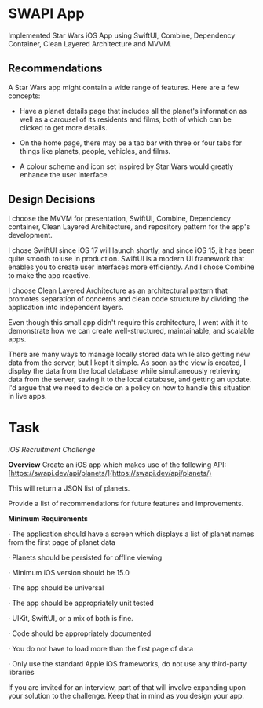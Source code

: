 # SWAPI App
Implemented Star Wars iOS App using SwiftUI, Combine, Dependency Container, Clean Layered Architecture and MVVM.
  
## Recommendations
A Star Wars app might contain a wide range of features. Here are a few concepts:

- Have a planet details page that includes all the planet's information as well as a carousel of its residents and films, both of which can be clicked to get more details. 

- On the home page, there may be a tab bar with three or four tabs for things like planets, people, vehicles, and films.  

- A colour scheme and icon set inspired by Star Wars would greatly enhance the user interface.



## Design Decisions
I choose the MVVM for presentation, SwiftUI, Combine, Dependency container, Clean Layered Architecture, and repository pattern for the app's development.


I chose SwiftUI since iOS 17 will launch shortly, and since iOS 15, it has been quite smooth to use in production. SwiftUI is a modern UI framework that enables you to create user interfaces more efficiently. And I chose Combine to make the app reactive. 

I choose Clean Layered Architecture as an architectural pattern that promotes separation of concerns and clean code structure by dividing the application into independent layers.

Even though this small app didn't require this architecture, I went with it to demonstrate how we can create well-structured, maintainable, and scalable apps. 

There are many ways to manage locally stored data while also getting new data from the server, but I kept it simple.  As soon as the view is created, I display the data from the local database while simultaneously retrieving data from the server, saving it to the local database, and getting an update. I'd argue that we need to decide on a policy on how to handle this situation in live apps.




# Task
_iOS Recruitment Challenge_

**Overview**
Create an iOS app which makes use of the following API: [https://swapi.dev/api/planets/](https://swapi.dev/api/planets/)

This will return a JSON list of planets.

Provide a list of recommendations for future features and improvements.

**Minimum Requirements**

· The application should have a screen which displays a list of planet names from the first page of planet data

· Planets should be persisted for offline viewing

· Minimum iOS version should be 15.0

· The app should be universal

· The app should be appropriately unit tested

· UIKit, SwiftUI, or a mix of both is fine.

· Code should be appropriately documented

· You do not have to load more than the first page of data

· Only use the standard Apple iOS frameworks, do not use any third-party libraries

If you are invited for an interview, part of that will involve expanding upon your solution to the challenge. Keep that in mind as you design your app.

